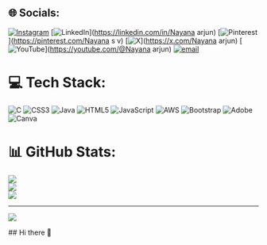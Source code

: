 
## 🌐 Socials:
[![Instagram](https://img.shields.io/badge/Instagram-%23E4405F.svg?logo=Instagram&logoColor=white)](https://instagram.com/_nayana_arjun_) [![LinkedIn](https://img.shields.io/badge/LinkedIn-%230077B5.svg?logo=linkedin&logoColor=white)](https://linkedin.com/in/Nayana arjun) [![Pinterest](https://img.shields.io/badge/Pinterest-%23E60023.svg?logo=Pinterest&logoColor=white)](https://pinterest.com/Nayana s v) [![X](https://img.shields.io/badge/X-black.svg?logo=X&logoColor=white)](https://x.com/Nayana arjun) [![YouTube](https://img.shields.io/badge/YouTube-%23FF0000.svg?logo=YouTube&logoColor=white)](https://youtube.com/@Nayana arjun) [![email](https://img.shields.io/badge/Email-D14836?logo=gmail&logoColor=white)](mailto:nayanarjunsvd@gmail.com) 

# 💻 Tech Stack:
![C](https://img.shields.io/badge/c-%2300599C.svg?style=for-the-badge&logo=c&logoColor=white) ![CSS3](https://img.shields.io/badge/css3-%231572B6.svg?style=for-the-badge&logo=css3&logoColor=white) ![Java](https://img.shields.io/badge/java-%23ED8B00.svg?style=for-the-badge&logo=openjdk&logoColor=white) ![HTML5](https://img.shields.io/badge/html5-%23E34F26.svg?style=for-the-badge&logo=html5&logoColor=white) ![JavaScript](https://img.shields.io/badge/javascript-%23323330.svg?style=for-the-badge&logo=javascript&logoColor=%23F7DF1E) ![AWS](https://img.shields.io/badge/AWS-%23FF9900.svg?style=for-the-badge&logo=amazon-aws&logoColor=white) ![Bootstrap](https://img.shields.io/badge/bootstrap-%238511FA.svg?style=for-the-badge&logo=bootstrap&logoColor=white) ![Adobe](https://img.shields.io/badge/adobe-%23FF0000.svg?style=for-the-badge&logo=adobe&logoColor=white) ![Canva](https://img.shields.io/badge/Canva-%2300C4CC.svg?style=for-the-badge&logo=Canva&logoColor=white)
# 📊 GitHub Stats:
![](https://github-readme-stats.vercel.app/api?username=nayanasv-wq&theme=gotham&hide_border=false&include_all_commits=true&count_private=true)<br/>
![](https://nirzak-streak-stats.vercel.app/?user=nayanasv-wq&theme=gotham&hide_border=false)<br/>
![](https://github-readme-stats.vercel.app/api/top-langs/?username=nayanasv-wq&theme=gotham&hide_border=false&include_all_commits=true&count_private=true&layout=compact)

---
[![](https://visitcount.itsvg.in/api?id=nayanasv-wq&icon=0&color=0)](https://visitcount.itsvg.in)

<!-- Proudly created with GPRM ( https://gprm.itsvg.in ) -->## Hi there 👋

<!--
**nayanasv-wq/nayanasv-wq** is a ✨ _special_ ✨ repository because its `README.md` (this file) appears on your GitHub profile.

Here are some ideas to get you started:

- 🔭 I’m currently working on ...
- 🌱 I’m currently learning ...
- 👯 I’m looking to collaborate on ...
- 🤔 I’m looking for help with ...
- 💬 Ask me about ...
- 📫 How to reach me: ...
- 😄 Pronouns: ...
- ⚡ Fun fact: ...
-->
